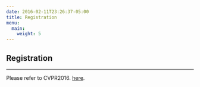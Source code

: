 ```yaml
---
date: 2016-02-11T23:26:37-05:00
title: Registration
menu:
  main:
    weight: 5
---
```


## Registration
----------
Please refer to CVPR2016. [here](http://cvpr2016.thecvf.com/).
